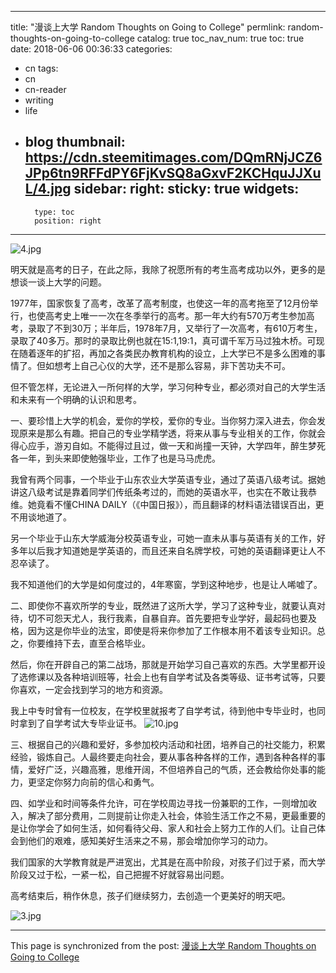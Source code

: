 
---
title: "漫谈上大学 Random Thoughts on Going to College"
permlink: random-thoughts-on-going-to-college
catalog: true
toc_nav_num: true
toc: true
date: 2018-06-06 00:36:33
categories:
- cn
tags:
- cn
- cn-reader
- writing
- life
- blog
thumbnail: https://cdn.steemitimages.com/DQmRNjJCZ6JPp6tn9RFFdPY6FjKvSQ8aGxvF2KCHquJJXuL/4.jpg
sidebar:
    right:
        sticky: true
widgets:
    -
        type: toc
        position: right
---


![4.jpg](https://cdn.steemitimages.com/DQmRNjJCZ6JPp6tn9RFFdPY6FjKvSQ8aGxvF2KCHquJJXuL/4.jpg)


明天就是高考的日子，在此之际，我除了祝愿所有的考生高考成功以外，更多的是想谈一谈上大学的问题。

1977年，国家恢复了高考，改革了高考制度，也使这一年的高考拖至了12月份举行，也使高考史上唯一一次在冬季举行的高考。那一年大约有570万考生参加高考，录取了不到30万；半年后，1978年7月，又举行了一次高考，有610万考生，录取了40多万。那时的录取比例也就在15:1,19:1，真可谓千军万马过独木桥。可现在随着逐年的扩招，再加之各类民办教育机构的设立，上大学已不是多么困难的事情了。但如想考上自己心仪的大学，还不是那么容易，非下苦功夫不可。

但不管怎样，无论进入一所何样的大学，学习何种专业，都必须对自己的大学生活和未来有一个明确的认识和思考。

一、要珍惜上大学的机会，爱你的学校，爱你的专业。当你努力深入进去，你会发现原来是那么有趣。把自己的专业学精学透，将来从事与专业相关的工作，你就会得心应手，游刃自如。不能得过且过，做一天和尚撞一天钟，大学四年，醉生梦死各一年，到头来即使勉强毕业，工作了也是马马虎虎。

我曾有两个同事，一个毕业于山东农业大学英语专业，通过了英语八级考试。据她讲这八级考试是靠着同学们传纸条考过的，而她的英语水平，也实在不敢让我恭维。她竟看不懂CHINA DAILY（《中国日报》），而且翻译的材料语法错误百出，更不用谈地道了。

另一个毕业于山东大学威海分校英语专业，可她一直未从事与英语有关的工作，好多年以后我才知道她是学英语的，而且还来自名牌学校，可她的英语翻译更让人不忍卒读了。

我不知道他们的大学是如何度过的，4年寒窗，学到这种地步，也是让人唏嘘了。

二、即使你不喜欢所学的专业，既然进了这所大学，学习了这种专业，就要认真对待，切不可怨天尤人，我行我素，自暴自弃。首先要把专业学好，最起码也要及格，因为这是你毕业的法宝，即使是将来你参加了工作根本用不着该专业知识。总之，你要维持下去，直至合格毕业。

然后，你在开辟自己的第二战场，那就是开始学习自己喜欢的东西。大学里都开设了选修课以及各种培训班等，社会上也有自学考试及各类等级、证书考试等，只要你喜欢，一定会找到学习的地方和资源。

我上中专时曾有一位校友，在学校里就报考了自学考试，待到他中专毕业时，也同时拿到了自学考试大专毕业证书。
![10.jpg](https://cdn.steemitimages.com/DQmQGVgA95hVcxPkautna38qkpnN2K4zYhoTWpi2pAii2cx/10.jpg)


三、根据自己的兴趣和爱好，多参加校内活动和社团，培养自己的社交能力，积累经验，锻炼自己。人最终要走向社会，要从事各种各样的工作，遇到各种各样的事情，爱好广泛，兴趣高雅，思维开阔，不但培养自己的气质，还会教给你处事的能力，更坚定你努力向前的信心和勇气。

四、如学业和时间等条件允许，可在学校周边寻找一份兼职的工作，一则增加收入，解决了部分费用，二则提前让你走入社会，体验生活工作之不易，更最重要的是让你学会了如何生活，如何看待父母、家人和社会上努力工作的人们。让自己体会到他们的艰难，感知美好生活来之不易，那会增加你学习的动力。

我们国家的大学教育就是严进宽出，尤其是在高中阶段，对孩子们过于紧，而大学阶段又过于松，一紧一松，自己把握不好就容易出问题。

高考结束后，稍作休息，孩子们继续努力，去创造一个更美好的明天吧。

![3.jpg](https://cdn.steemitimages.com/DQmeLFeWy9ukTzA89xyWnVkH8eFbNpPcHr2yMn7JfMW1p2m/3.jpg)

- - -

This page is synchronized from the post: [漫谈上大学 Random Thoughts on Going to College](https://steemit.com/@bring/random-thoughts-on-going-to-college)
